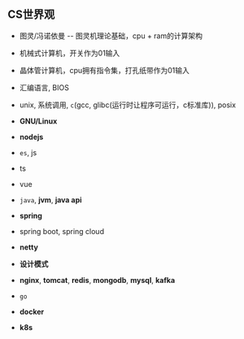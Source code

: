 
## CS世界观

- 图灵/冯诺依曼 -- 图灵机理论基础，cpu + ram的计算架构
- 机械式计算机，开关作为01输入
- 晶体管计算机，cpu拥有指令集，打孔纸带作为01输入
- 汇编语言, BIOS
- unix, 系统调用, `c`(gcc, glibc(运行时让程序可运行，c标准库)), posix
- **GNU/Linux**

- **nodejs**
- `es`, js
- ts
- vue

- `java`, **jvm**, **java api**
- **spring**
- spring boot, spring cloud
- **netty**
- **设计模式**

- **nginx**, **tomcat**, **redis**, **mongodb**, **mysql**, **kafka**

- `go`
- **docker**
- **k8s**
